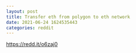 ```yaml
--- 
layout: post 
title: Transfer eth from polygon to eth network 
date: 2021-06-24 1624535443 
categories: reddit 
--- 
```

https://redd.it/o6zaj0